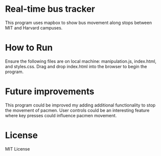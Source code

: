 # Real-time bus tracker
This program uses mapbox to show bus movement along stops between MIT and Harvard campuses. 
# How to Run
Ensure the following files are on local machine: manipulation.js, index.html, and styles.css. Drag and drop index.html into the browser to begin the program.

# Future improvements
This program could be improved my adding additional functionality to stop the movement of pacmen. User controls could be an interesting feature where key presses could influence pacmen movement. 
# License
MIT License
